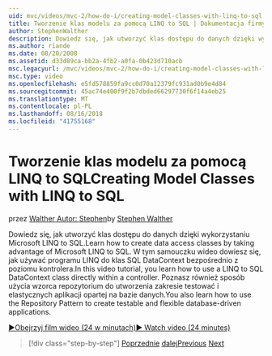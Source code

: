 ```yaml
---
uid: mvc/videos/mvc-2/how-do-i/creating-model-classes-with-linq-to-sql
title: Tworzenie klas modelu za pomocą LINQ to SQL | Dokumentacja firmy Microsoft
author: StephenWalther
description: Dowiedz się, jak utworzyć klas dostępu do danych dzięki wykorzystaniu Microsoft LINQ to SQL. W tym samouczku wideo dowiesz się, jak używać DataContext LINQ to SQL...
ms.author: riande
ms.date: 08/20/2008
ms.assetid: d33d89ca-bb2a-4fb2-a0fa-0b423d710acb
msc.legacyurl: /mvc/videos/mvc-2/how-do-i/creating-model-classes-with-linq-to-sql
msc.type: video
ms.openlocfilehash: e5fd578859fa9cc0d70a12379fc931ad0b9e4d84
ms.sourcegitcommit: 45ac74e400f9f2b7dbded66297730f6f14a4eb25
ms.translationtype: MT
ms.contentlocale: pl-PL
ms.lasthandoff: 08/16/2018
ms.locfileid: "41755168"
---
```

<a name="creating-model-classes-with-linq-to-sql"></a><span data-ttu-id="c1f8d-104">Tworzenie klas modelu za pomocą LINQ to SQL</span><span class="sxs-lookup"><span data-stu-id="c1f8d-104">Creating Model Classes with LINQ to SQL</span></span>
====================
<span data-ttu-id="c1f8d-105">przez [Walther Autor: Stephen](https://github.com/StephenWalther)</span><span class="sxs-lookup"><span data-stu-id="c1f8d-105">by [Stephen Walther](https://github.com/StephenWalther)</span></span>

<span data-ttu-id="c1f8d-106">Dowiedz się, jak utworzyć klas dostępu do danych dzięki wykorzystaniu Microsoft LINQ to SQL.</span><span class="sxs-lookup"><span data-stu-id="c1f8d-106">Learn how to create data access classes by taking advantage of Microsoft LINQ to SQL.</span></span> <span data-ttu-id="c1f8d-107">W tym samouczku wideo dowiesz się, jak używać programu LINQ do klas SQL DataContext bezpośrednio z poziomu kontrolera.</span><span class="sxs-lookup"><span data-stu-id="c1f8d-107">In this video tutorial, you learn how to use a LINQ to SQL DataContext class directly within a controller.</span></span> <span data-ttu-id="c1f8d-108">Poznasz również sposób użycia wzorca repozytorium do utworzenia zakresie testować i elastycznych aplikacji opartej na bazie danych.</span><span class="sxs-lookup"><span data-stu-id="c1f8d-108">You also learn how to use the Repository Pattern to create testable and flexible database-driven applications.</span></span>

[<span data-ttu-id="c1f8d-109">&#9654;Obejrzyj film wideo (24 w minutach)</span><span class="sxs-lookup"><span data-stu-id="c1f8d-109">&#9654; Watch video (24 minutes)</span></span>](https://channel9.msdn.com/Blogs/ASP-NET-Site-Videos/creating-model-classes-with-linq-to-sql)

> [!div class="step-by-step"]
> <span data-ttu-id="c1f8d-110">[Poprzednie](creating-custom-html-helpers.md)
> [dalej](displaying-a-table-of-database-data.md)</span><span class="sxs-lookup"><span data-stu-id="c1f8d-110">[Previous](creating-custom-html-helpers.md)
[Next](displaying-a-table-of-database-data.md)</span></span>
